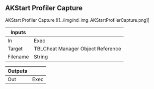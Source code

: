 ## AKStart Profiler Capture
AKStart Profiler Capture
![[../img/nd_img_AKStartProfilerCapture.png]]

|Inputs||
|--|--|
| In | Exec |
| Target | TBLCheat Manager Object Reference |
| Filename | String |

|Outputs||
|--|--|
| Out | Exec |
